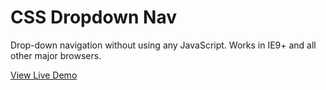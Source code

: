 # CSS Dropdown Nav 
Drop-down navigation without using any JavaScript.
Works in IE9+ and all other major browsers.

[View Live Demo](http://codepen.io/larfoley/full/YpGqJy/)
